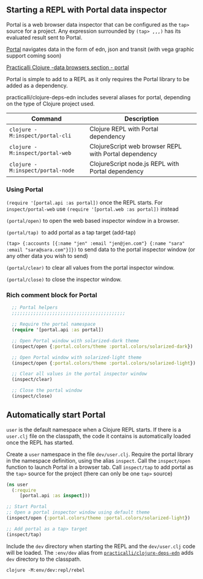## Starting a REPL with Portal data inspector
Portal is a web browser data inspector that can be configured as the `tap>` source for a project.  Any expression surrounded by `(tap> ,,,)` has its evaluated result sent to Portal.

<!-- TODO add image showing off Portal -->

[Portal](https://github.com/djblue/portal) navigates data in the form of edn, json and transit (with vega graphic support coming soon)

[Practicalli Clojure -data browsers section - portal](https://practical.li/clojure/clojure-cli/data-browsers/portal.html)

Portal is simple to add to a REPL as it only requires the Portal library to be added as a dependency.

practicalli/clojure-deps-edn includes several aliases for portal, depending on the type of Clojure project used.

| Command                          | Description                                           |
|----------------------------------|-------------------------------------------------------|
| `clojure -M:inspect/portal-cli`  | Clojure REPL with Portal dependency                   |
| `clojure -M:inspect/portal-web`  | ClojureScript web browser REPL with Portal dependency |
| `clojure -M:inspect/portal-node` | ClojureScript node.js REPL with Portal dependency     |


### Using Portal
`(require '[portal.api :as portal])` once the REPL starts.  For `inspect/portal-web` use `(require '[portal.web :as portal])` instead

`(portal/open)` to open the web based inspector window in a browser.

`(portal/tap) `to add portal as a tap target (add-tap)

`(tap> {:accounts [{:name "jen" :email "jen@jen.com"} {:name "sara" :email "sara@sara.com"}]})` to send data to the portal inspector window (or any other data you wish to send)

`(portal/clear)` to clear all values from the portal inspector window.

`(portal/close)` to close the inspector window.


### Rich comment block for Portal

```clojure
  ;; Portal helpers
  ;;;;;;;;;;;;;;;;;;;;;;;;;;;;;;;;;;;;;;;;;;

  ;; Require the portal namespace
  (require '[portal.api :as portal])

  ;; Open Portal window with solarized-dark theme
  (inspect/open {:portal.colors/theme :portal.colors/solarized-dark})

  ;; Open Portal window with solarized-light theme
  (inspect/open {:portal.colors/theme :portal.colors/solarized-light})

  ;; Clear all values in the portal inspector window
  (inspect/clear)

  ;; Close the portal window
  (inspect/close)
```


## Automatically start Portal
`user` is the default namespace when a Clojure REPL starts.  If there is a `user.clj` file on the classpath, the code it contains is automatically loaded once the REPL has started.

Create a `user` namespace in the file `dev/user.clj`. Require the portal library in the namespace definition, using the alias `inspect`. Call the `inspect/open` function to launch Portal in a browser tab. Call `inspect/tap` to add portal as the `tap>` source for the project (there can only be one `tap>` source)

```clojure
(ns user
  (:require
     [portal.api :as inspect]))

;; Start Portal
;; Open a portal inspector window using default theme
(inspect/open {:portal.colors/theme :portal.colors/solarized-light})

;; Add portal as a tap> target
(inspect/tap)
```

Include the `dev` directory when starting the REPL and the `dev/user.clj` code will be loaded.  The `:env/dev` alias from [`practicalli/clojure-deps-edn`]({{book.P9IClojureDepsEdnInstall}}) adds `dev` directory to the classpath.

```shell
clojure -M:env/dev:repl/rebel
```
